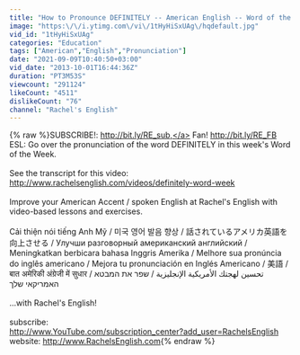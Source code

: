 ```yaml
---
title: "How to Pronounce DEFINITELY -- American English -- Word of the Week"
image: "https:\/\/i.ytimg.com\/vi\/1tHyHiSxUAg\/hqdefault.jpg"
vid_id: "1tHyHiSxUAg"
categories: "Education"
tags: ["American","English","Pronunciation"]
date: "2021-09-09T10:40:50+03:00"
vid_date: "2013-10-01T16:44:36Z"
duration: "PT3M53S"
viewcount: "291124"
likeCount: "4511"
dislikeCount: "76"
channel: "Rachel's English"
---
```

{% raw %}SUBSCRIBE!: <a rel="nofollow" target="blank" href="http://bit.ly/RE_sub,">http://bit.ly/RE_sub,</a> Fan! <a rel="nofollow" target="blank" href="http://bit.ly/RE_FB">http://bit.ly/RE_FB</a> ESL: Go over the pronunciation of the word DEFINITELY in this week's Word of the Week.<br /><br />See the transcript for this video:  <a rel="nofollow" target="blank" href="http://www.rachelsenglish.com/videos/definitely-word-week">http://www.rachelsenglish.com/videos/definitely-word-week</a><br /><br />Improve your American Accent / spoken English at Rachel's English with video-based lessons and exercises.  <br /><br />Cải thiện nói tiếng Anh Mỹ   /   미국﻿ 영어 발음 향상  /   話されているアメリカ英語を向上させる    /   Улучши разговорный американский английский   /   Meningkatkan berbicara bahasa Inggris Amerika   /   Melhore sua pronúncia do inglês americano   /   Mejora tu pronunciación en Inglés Americano   /   美語   /   बात अमेरिकी अंग्रेजी में सुधार   /  تحسين لهجتك الأمريكية الإنجليزية / שפר את המבטא האמריקאי שלך<br /><br />...with Rachel's English!<br /><br />subscribe:<br /><a rel="nofollow" target="blank" href="http://www.YouTube.com/subscription_center?add_user=RachelsEnglish">http://www.YouTube.com/subscription_center?add_user=RachelsEnglish</a><br />website:  <a rel="nofollow" target="blank" href="http://www.RachelsEnglish.com">http://www.RachelsEnglish.com</a>{% endraw %}
